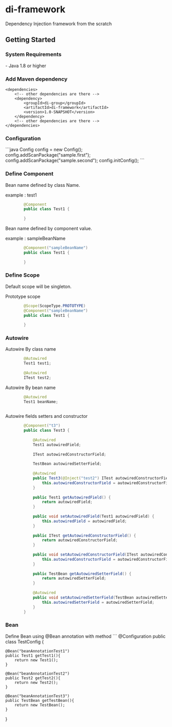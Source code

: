<h1>di-framework</h1>	
Dependency Injection framework from the scratch

<h2>Getting Started</h2>	

<h3>System Requirements</h3>
    - Java 1.8 or higher

<h3>Add Maven dependency</h3>

 
```maven
<dependencies>
    <!-- other dependencies are there -->
    <dependency>
        <groupId>di-group</groupId>
        <artifactId>di-framework</artifactId>
        <version>1.0-SNAPSHOT</version>
    </dependency>
    <!-- other dependencies are there -->
</dependencies>
```

<h3>Configuration</h3>
```java
        Config config = new Config();
        config.addScanPackage("sample.first");
        config.addScanPackage("sample.second");
        config.initConfig();
```

<h3>Define Component</h3>

Bean name defined by class Name. 

example : test1
```java
        @Component
        public class Test1 {
                  
        }
```

Bean name defined by component value. 

example : sampleBeanName

```java
        @Component("sampleBeanName")
        public class Test1 {
          
        }
```

<h3>Define Scope</h3>

Default scope will be singleton.

Prototype scope
```java
        @Scope(ScopeType.PROTOTYPE)
        @Component("sampleBeanName")
        public class Test1 {
          
        }
```

<h3>Autowire</h3>

Autowire By class name
```java
        @Autowired
        Test1 test1;
        
        @Autowired
        ITest test2;
```

Autowire By bean name

```java
        @Autowired
        Test1 beanName;
        
```

Autowire fields setters and constructor

```java
        @Component("t3")
        public class Test3 {
        
            @Autowired
            Test1 autowiredField;
        
            ITest autowiredConstructorField;
        
            TestBean autowiredSetterField;
        
            @Autowired
            public Test3(@Inject("test2") ITest autowiredConstructorField){
                this.autowiredConstructorField = autowiredConstructorField;
            }
        
            public Test1 getAutowiredField() {
                return autowiredField;
            }
        
            public void setAutowiredField(Test1 autowiredField) {
                this.autowiredField = autowiredField;
            }
        
            public ITest getAutowiredConstructorField() {
                return autowiredConstructorField;
            }
        
            public void setAutowiredConstructorField(ITest autowiredConstructorField) {
                this.autowiredConstructorField = autowiredConstructorField;
            }
        
            public TestBean getAutowiredSetterField() {
                return autowiredSetterField;
            }
        
            @Autowired
            public void setAutowiredSetterField(TestBean autowiredSetterField) {
                this.autowiredSetterField = autowiredSetterField;
            }
        }
```

<h3>Bean</h3>
Define Bean using @Bean annotation with method
```
@Configuration
public class TestConfig {

    @Bean("beanAnnotationTest1")
    public Test1 getTest1(){
        return new Test1();
    }

    @Bean("beanAnnotationTest2")
    public Test2 getTest2(){
        return new Test2();
    }

    @Bean("beanAnnotationTest3")
    public TestBean getTestBean(){
        return new TestBean();
    }
}
```
